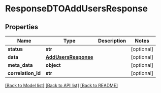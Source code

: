 # ResponseDTOAddUsersResponse

## Properties
Name | Type | Description | Notes
------------ | ------------- | ------------- | -------------
**status** | **str** |  | [optional] 
**data** | [**AddUsersResponse**](AddUsersResponse.md) |  | [optional] 
**meta_data** | **object** |  | [optional] 
**correlation_id** | **str** |  | [optional] 

[[Back to Model list]](../README.md#documentation-for-models) [[Back to API list]](../README.md#documentation-for-api-endpoints) [[Back to README]](../README.md)

